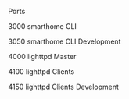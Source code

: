 Ports

3000 smarthome CLI 

3050 smarthome CLI Development

4000 lighttpd Master

4100 lighttpd Clients

4150 lighttpd Clients Development
